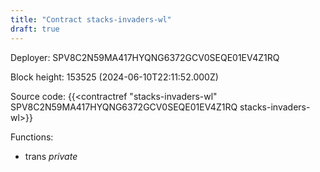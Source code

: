 ```yaml
---
title: "Contract stacks-invaders-wl"
draft: true
---
```

Deployer: SPV8C2N59MA417HYQNG6372GCV0SEQE01EV4Z1RQ


 



Block height: 153525 (2024-06-10T22:11:52.000Z)

Source code: {{<contractref "stacks-invaders-wl" SPV8C2N59MA417HYQNG6372GCV0SEQE01EV4Z1RQ stacks-invaders-wl>}}

Functions:

* trans _private_

